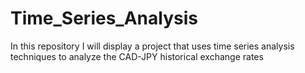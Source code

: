 # Time_Series_Analysis
In this repository I will display a project that uses time series analysis techniques to analyze the CAD-JPY historical exchange rates

